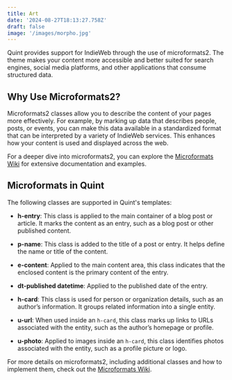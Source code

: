 ```yaml
---
title: Art
date: '2024-08-27T18:13:27.758Z'
draft: false
image: '/images/morpho.jpg'
---
```

Quint provides support for IndieWeb through the use of microformats2. The theme makes your content more accessible and better suited for search engines, social media platforms, and other applications that consume structured data.

## Why Use Microformats2?

Microformats2 classes allow you to describe the content of your pages more effectively. For example, by marking up data that describes people, posts, or events, you can make this data available in a standardized format that can be interpreted by a variety of IndieWeb services. This enhances how your content is used and displayed across the web.

For a deeper dive into microformats2, you can explore the [Microformats Wiki](http://microformats.org/wiki/Main_Page) for extensive documentation and examples.

## Microformats in Quint

The following classes are supported in Quint's templates:

- **h-entry**: This class is applied to the main container of a blog post or article. It marks the content as an entry, such as a blog post or other published content.

- **p-name**: This class is added to the title of a post or entry. It helps define the name or title of the content.

- **e-content**: Applied to the main content area, this class indicates that the enclosed content is the primary content of the entry.

- **dt-published datetime**: Applied to the published date of the entry.

- **h-card**: This class is used for person or organization details, such as an author’s information. It groups related information into a single entity.

- **u-url**: When used inside an `h-card`, this class marks up links to URLs associated with the entity, such as the author’s homepage or profile.

- **u-photo**: Applied to images inside an `h-card`, this class identifies photos associated with the entity, such as a profile picture or logo.

For more details on microformats2, including additional classes and how to implement them, check out the [Microformats Wiki](http://microformats.org/wiki/Main_Page).
